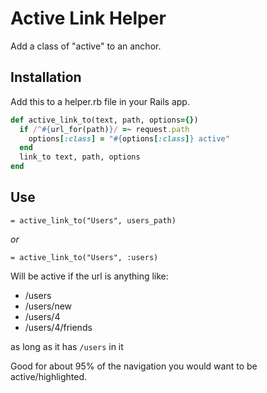 # Active Link Helper

Add a class of "active" to an anchor.

## Installation
Add this to a helper.rb file in your Rails app.

```ruby
def active_link_to(text, path, options={})
  if /^#{url_for(path)}/ =~ request.path
    options[:class] = "#{options[:class]} active"
  end
  link_to text, path, options
end
```

## Use

 `= active_link_to("Users", users_path)`

_or_

 `= active_link_to("Users", :users)`

Will be active if the url is anything like: 
- /users
- /users/new
- /users/4
- /users/4/friends

as long as it has `/users` in it

Good for about 95% of the navigation you would want to be active/highlighted.
